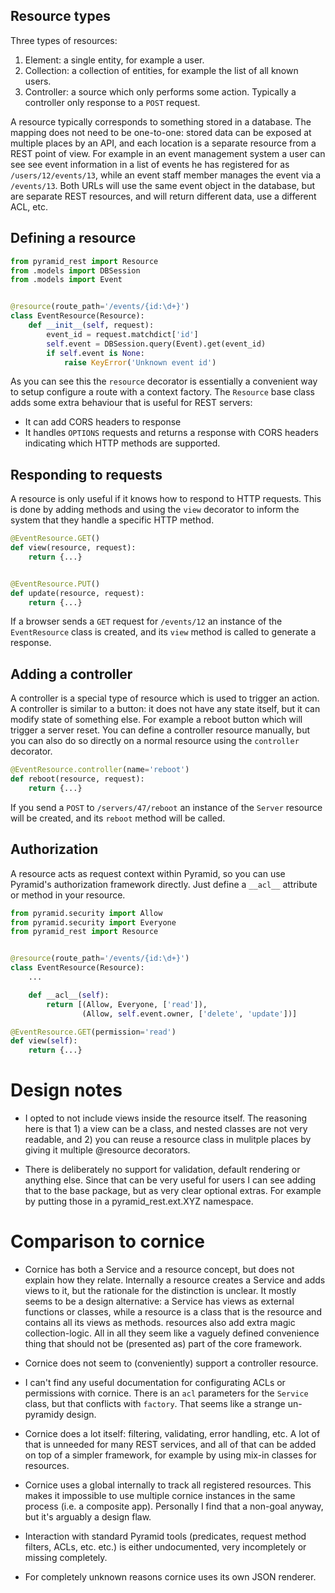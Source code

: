 Resource types
--------------

Three types of resources:

1. Element: a single entity, for example a user.
2. Collection: a collection of entities, for example the list of all known users.
3. Controller: a source which only performs some action. Typically a controller
   only response to a `POST` request.

A resource typically corresponds to something stored in a database. The mapping
does not need to be one-to-one: stored data can be exposed at multiple places
by an API, and each location is a separate resource from a REST point of view.
For example in an event management system a user can see see event information
in a list of events he has registered for as `/users/12/events/13`, while an
event staff member manages the event via a `/events/13`. Both URLs will use the
same event object in the database, but are separate REST resources, and will
return different data, use a different ACL, etc.


Defining a resource
-------------------

```python
from pyramid_rest import Resource
from .models import DBSession
from .models import Event


@resource(route_path='/events/{id:\d+}')
class EventResource(Resource):
    def __init__(self, request):
        event_id = request.matchdict['id']
        self.event = DBSession.query(Event).get(event_id)
        if self.event is None:
            raise KeyError('Unknown event id')
```

As you can see this the `resource` decorator is essentially a convenient way to
setup configure a route with a context factory. The `Resource` base class adds
some extra behaviour that is useful for REST servers:

* It can add CORS headers to response
* It handles `OPTIONS` requests and returns a response with CORS headers
  indicating which HTTP methods are supported.


Responding to requests
----------------------

A resource is only useful if it knows how to respond to HTTP requests. This
is done by adding methods and using the `view` decorator to inform the system
that they handle a specific HTTP method.

```python
@EventResource.GET()
def view(resource, request):
    return {...}


@EventResource.PUT()
def update(resource, request):
    return {...}
```

If a browser sends a `GET` request for `/events/12` an instance of the
`EventResource` class is created, and its `view` method is called to
generate a response.


Adding a controller
-------------------

A controller is a special type of resource which is used to trigger an action.
A controller is similar to a button: it does not have any state itself, but it
can modify state of something else. For example a reboot button which will
trigger a server reset. You can define a controller resource manually, but
you can also do so directly on a normal resource using the `controller`
decorator.


```python
@EventResource.controller(name='reboot')
def reboot(resource, request):
    return {...}
```

If you send a `POST` to `/servers/47/reboot` an instance of the `Server`
resource will be created, and its `reboot` method will be called.


Authorization
--------------

A resource acts as request context within Pyramid, so you can use Pyramid's
authorization framework directly. Just define a `__acl__` attribute or method
in your resource.

```python
from pyramid.security import Allow
from pyramid.security import Everyone
from pyramid_rest import Resource


@resource(route_path='/events/{id:\d+}')
class EventResource(Resource):
    ...

    def __acl__(self):
        return [(Allow, Everyone, ['read']),
                (Allow, self.event.owner, ['delete', 'update'])]

@EventResource.GET(permission='read')
def view(self):
    return {...}
```


Design notes
============

- I opted to not include views inside the resource itself. The reasoning
  here is that 1) a view can be a class, and nested classes are not very
  readable, and 2) you can reuse a resource class in mulitple places
  by giving it multiple @resource decorators.

- There is deliberately no support for validation, default rendering or
  anything else. Since that can be very useful for users I can see adding
  that to the base package, but as very clear optional extras. For example
  by putting those in a pyramid_rest.ext.XYZ namespace.


Comparison to cornice
=====================

- Cornice has both a Service and a resource concept, but does not explain how
  they relate. Internally a resource creates a Service and adds views to it,
  but the rationale for the distinction is unclear. It mostly seems to be a
  design alternative: a Service has views as external functions or classes,
  while a resource is a class that is the resource and contains all its views
  as methods. resources also add extra magic collection-logic. All in all
  they seem like a vaguely defined convenience thing that should not be 
  (presented as) part of the core framework.

- Cornice does not seem to (conveniently) support a controller resource.

- I can't find any useful documentation for configurating ACLs or permissions
  with cornice. There is an `acl` parameters for the `Service` class, but
  that conflicts with `factory`. That seems like a strange un-pyramidy design.

- Cornice does a lot itself: filtering, validating, error handling, etc. A lot
  of that is unneeded for many REST services, and all of that can be added on
  top of a simpler framework, for example by using mix-in classes for resources.

- Cornice uses a global internally to track all registered resources. This makes
  it impossible to use multiple cornice instances in the same process (i.e. a
  composite app). Personally I find that a non-goal anyway, but it's arguably
  a design flaw.

- Interaction with standard Pyramid tools (predicates, request method filters,
  ACLs, etc. etc.) is either undocumented, very incompletely or missing
  completely.

- For completely unknown reasons cornice uses its own JSON renderer.
